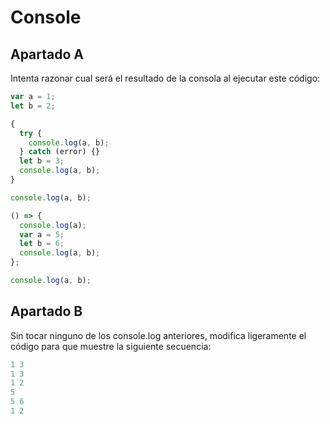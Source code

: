 # Console

## Apartado A

Intenta razonar cual será el resultado de la consola al ejecutar este código:

```javascript
var a = 1;
let b = 2;

{
  try {
    console.log(a, b);
  } catch (error) {}
  let b = 3;
  console.log(a, b);
}

console.log(a, b);

() => {
  console.log(a);
  var a = 5;
  let b = 6;
  console.log(a, b);
};

console.log(a, b);
```

## Apartado B

Sin tocar ninguno de los console.log anteriores, modifica ligeramente el código para que muestre la siguiente secuencia:

```javascript
1 3
1 3
1 2
5
5 6
1 2
```
